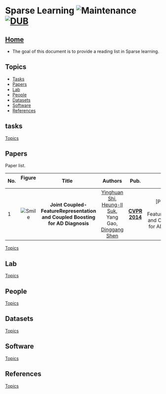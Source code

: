 # Sparse Learning ![Maintenance](https://img.shields.io/maintenance/yes/2017.svg) [![DUB](https://img.shields.io/dub/l/vibe-d.svg)](LICENSE)
## [Home](../../README.md)
- The goal of this document is to provide a reading list in Sparse learning.


## Topics
- [Tasks](#tasks)
- [Papers](#papers)
- [Lab](#lab)
- [People](#people)
- [Datasets](#datasets)
- [Software](#software)
- [References](#references) 


## tasks

[Topics](#topics)

## Papers
Paper list.

|No.  |Figure   |Title   |Authors  |Pub.  |Links|Datasets|
|-----|:-----:|:-----:|:-----:|:-----:|:---:|:---:|
|1|![Smile](paper_image/shiyinghuang2014cvpr.png)|__Joint Coupled-FeatureRepresentation and Coupled Boosting for AD Diagnosis__|[Yinghuan Shi](https://cs.nju.edu.cn/shiyh/), [Heung-Il Suk](https://www.ku-milab.org/people), Yang Gao, [Dinggang Shen](https://www.unc.edu/~dgshen/) |__[CVPR 2014](http://www.cvpapers.com/cvpr2014.html)__|[PDF](pdf/Joint Coupled-FeatureRepresentation and Coupled Boosting for AD Diagnosis.pdf) <br/> | ADNI|

[Topics](#topics)

## Lab



[Topics](#topics)

## People

[Topics](#topics)

## Datasets


[Topics](#topics)

## Software

[Topics](#topics)

## References

[Topics](#topics)
